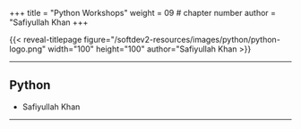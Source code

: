 +++
title = "Python Workshops"
weight = 09 # chapter number
author = "Safiyullah Khan
+++

{{< reveal-titlepage figure="/softdev2-resources/images/python/python-logo.png" 
    width="100" height="100" author="Safiyullah Khan >}}
  
---

## Python

- Safiyullah Khan



---
